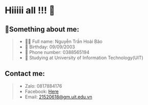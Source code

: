 # **Hiiiii all !!!** 👋

## 📔**Something about me:**
  >* 💁‍♂️ Full name: Nguyễn Trần Hoài Bão
  >* 🍰 Birthday: 09/09/2003
  >* 📲 Phone number: 0388565194
  >* 🏫 Studying at University of Information Technology(UIT)
## **Contact me:**
>* Zalo:  0817884176
>* Facebook: [Here](https://www.facebook.com/bao992003/)
>* Email: 21520618@gm.uit.edu.vn




